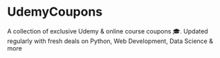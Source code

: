 # UdemyCoupons
A collection of exclusive Udemy &amp; online course coupons 🎓. Updated regularly with fresh deals on Python, Web Development, Data Science &amp; more
